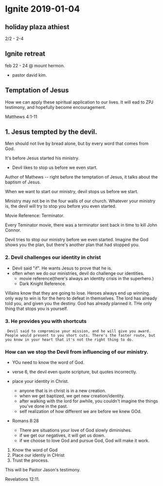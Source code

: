 # Ignite 2019-01-04

## holiday plaza athiest
2/2 - 2-4

## Ignite retreat

feb 22 - 24 @ mount hermon.
- pastor david kim.

## Temptation of Jesus

How we can apply these spiritual application to our lives.
It will ead to ZPJ testimony, and hopefully become encouragement.

Matthews 4:1-11

## 1. Jesus tempted by the devil.

Men should not live by bread alone, but by every word that comes from God.

It's before Jesus started his ministry.

- Devil likes to stop us before we even start.

Author of Mathews -- right before the temptation of Jesus, it talks about
the baptism of Jesus.

When we want to start our ministry, devil stops us before we start.

Ministry may not be in the four walls of our church. Whatever your ministry is, the devil will try to stop you before you even started.

Movie Reference: Terminator.

Every Teminator movie, there was a terminator sent back in time to kill John Connor.

Devil tries to stop our ministry before we even started. Imagine the God shows you the plan, but there's another plan that had stopped you. 

### 2. Devil challenges our identity in christ

- Devil said "if". He wants Jesus to prove that he is.
- often when we do our ministries, devil do challenge our identities.
    - movie reference(there's always an identity crisis in the superhero.)
    - Dark Knight Reference.

Villains know that they are going to lose. Heroes always end up winning. only way to win is for the hero to defeat in themselves.
The lord has already told you, and given you the destiny. God has already planned it. THe only thing that stops you is yourself.

### 3. He provides you with shortcuts
     Devil said to compromise your mission, and he will give you award. People would present to you short cuts. There's the faster route, but you know in your heart that it's not the right thing to do. 


### How can we stop the Devil from influencing of our ministry.

 - YOu need to know the word of God.
 - verse 6, the devil even quote scripture, but quotes incorrectly.
 - place your identity in Christ.
    - anyone that is in christ is in a new creation.
    - when we get baptized, we get new creation/identity.
    - after walking with the lord for awhile, you couldn't imagine the things you've done in the past.
    - self realization of how different we are before we knew GOd.

- Romans 8:28
    - There are situations your love of God slowly diminishes.
    - if we get our negatives, it will get us down.
    - if we choose to love God and pursue God, God will make it work.
    
1. Know the word of God
1. Place our identiy in CHrist
1. Trust the process.

This will be Pastor Jason's testimony.

Revelations 12:11.